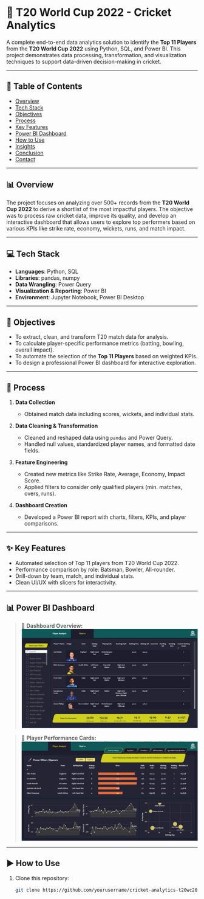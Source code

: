 # 🏏 T20 World Cup 2022 - Cricket Analytics

A complete end-to-end data analytics solution to identify the **Top 11 Players** from the **T20 World Cup 2022** using Python, SQL, and Power BI. This project demonstrates data processing, transformation, and visualization techniques to support data-driven decision-making in cricket.

---

## 📌 Table of Contents
- [Overview](#overview)
- [Tech Stack](#tech-stack)
- [Objectives](#objectives)
- [Process](#process)
- [Key Features](#key-features)
- [Power BI Dashboard](#power-bi-dashboard)
- [How to Use](#how-to-use)
- [Insights](#insights)
- [Conclusion](#conclusion)
- [Contact](#contact)

---

## 📊 Overview

The project focuses on analyzing over 500+ records from the **T20 World Cup 2022** to derive a shortlist of the most impactful players. The objective was to process raw cricket data, improve its quality, and develop an interactive dashboard that allows users to explore top performers based on various KPIs like strike rate, economy, wickets, runs, and match impact.

---

## 💻 Tech Stack

- **Languages**: Python, SQL  
- **Libraries**: pandas, numpy  
- **Data Wrangling**: Power Query  
- **Visualization & Reporting**: Power BI  
- **Environment**: Jupyter Notebook, Power BI Desktop

---

## 🎯 Objectives

- To extract, clean, and transform T20 match data for analysis.
- To calculate player-specific performance metrics (batting, bowling, overall impact).
- To automate the selection of the **Top 11 Players** based on weighted KPIs.
- To design a professional Power BI dashboard for interactive exploration.

---

## 🔄 Process

1. **Data Collection**  
   - Obtained match data including scores, wickets, and individual stats.

2. **Data Cleaning & Transformation**  
   - Cleaned and reshaped data using `pandas` and Power Query.
   - Handled null values, standardized player names, and formatted date fields.

3. **Feature Engineering**  
   - Created new metrics like Strike Rate, Average, Economy, Impact Score.
   - Applied filters to consider only qualified players (min. matches, overs, runs).

4. **Dashboard Creation**  
   - Developed a Power BI report with charts, filters, KPIs, and player comparisons.

---

## ✨ Key Features

- Automated selection of Top 11 players from T20 World Cup 2022.
- Performance comparison by role: Batsman, Bowler, All-rounder.
- Drill-down by team, match, and individual stats.
- Clean UI/UX with slicers for interactivity.

---

## 📊 Power BI Dashboard

> 📸 **Dashboard Overview:**  
> ![Dashboard Preview](./Screenshot%202025-07-13%20170239.png)

> 📸 **Player Performance Cards:**  
> ![Player Cards](./Screenshot%202025-07-13%20170306.png)

---

## ▶️ How to Use

1. Clone this repository:
   ```bash
   git clone https://github.com/yourusername/cricket-analytics-t20wc2022.git

